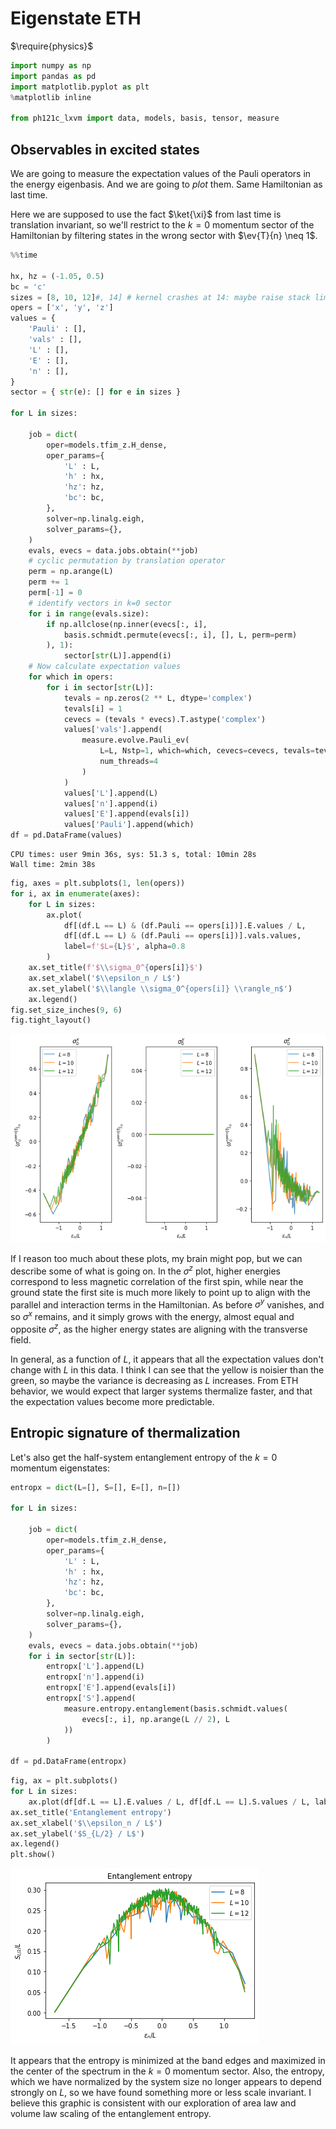 # Eigenstate ETH

$\require{physics}$



```python
import numpy as np
import pandas as pd
import matplotlib.pyplot as plt
%matplotlib inline

from ph121c_lxvm import data, models, basis, tensor, measure
```

## Observables in excited states

We are going to measure the expectation values of the Pauli operators in the
energy eigenbasis. And we are going to _plot_ them. Same Hamiltonian as last time.

Here we are supposed to use the fact $\ket{\xi}$ from last time is translation
invariant, so we'll restrict to the $k=0$ momentum sector of the Hamiltonian
by filtering states in the wrong sector with $\ev{T}{n} \neq 1$.


```python
%%time

hx, hz = (-1.05, 0.5)
bc = 'c'
sizes = [8, 10, 12]#, 14] # kernel crashes at 14: maybe raise stack limit?
opers = ['x', 'y', 'z']
values = {
    'Pauli' : [],
    'vals' : [],
    'L' : [],
    'E' : [],
    'n' : [],
}
sector = { str(e): [] for e in sizes }

for L in sizes:

    job = dict(
        oper=models.tfim_z.H_dense,
        oper_params={
            'L' : L,
            'h' : hx,
            'hz': hz,
            'bc': bc,
        },
        solver=np.linalg.eigh,
        solver_params={},
    )
    evals, evecs = data.jobs.obtain(**job)
    # cyclic permutation by translation operator
    perm = np.arange(L)
    perm += 1
    perm[-1] = 0
    # identify vectors in k=0 sector
    for i in range(evals.size):
        if np.allclose(np.inner(evecs[:, i], 
            basis.schmidt.permute(evecs[:, i], [], L, perm=perm)
        ), 1):
            sector[str(L)].append(i)
    # Now calculate expectation values
    for which in opers:
        for i in sector[str(L)]:
            tevals = np.zeros(2 ** L, dtype='complex')
            tevals[i] = 1
            cevecs = (tevals * evecs).T.astype('complex')
            values['vals'].append(
                measure.evolve.Pauli_ev(
                    L=L, Nstp=1, which=which, cevecs=cevecs, tevals=tevals,
                    num_threads=4
                )
            )
            values['L'].append(L)
            values['n'].append(i)
            values['E'].append(evals[i])
            values['Pauli'].append(which)
df = pd.DataFrame(values)
```

    CPU times: user 9min 36s, sys: 51.3 s, total: 10min 28s
    Wall time: 2min 38s



```python
fig, axes = plt.subplots(1, len(opers))
for i, ax in enumerate(axes):
    for L in sizes:
        ax.plot(
            df[(df.L == L) & (df.Pauli == opers[i])].E.values / L,
            df[(df.L == L) & (df.Pauli == opers[i])].vals.values,
            label=f'$L={L}$', alpha=0.8
        )
    ax.set_title(f'$\\sigma_0^{opers[i]}$')
    ax.set_xlabel('$\\epsilon_n / L$')
    ax.set_ylabel('$\\langle \\sigma_0^{opers[i]} \\rangle_n$')
    ax.legend()
fig.set_size_inches(9, 6)
fig.tight_layout()
```


    
![png](output_4_0.png)
    


If I reason too much about these plots, my brain might pop, but we can describe
some of what is going on. In the $\sigma^z$ plot, higher energies correspond
to less magnetic correlation of the first spin, while near the ground state
the first site is much more likely to point up to align with the parallel
and interaction terms in the Hamiltonian. As before $\sigma^y$ vanishes, and
so $\sigma^x$ remains, and it simply grows with the energy, almost equal and
opposite $\sigma^z$, as the higher energy states are aligning with the transverse
field.

In general, as a function of $L$, it appears that all the expectation values
don't change with $L$ in this data. I think I can see that the yellow
is noisier than the green, so maybe the variance is decreasing as $L$ increases.
From ETH behavior, we would expect that larger systems thermalize faster, and
that the expectation values become more predictable.

## Entropic signature of thermalization

Let's also get the half-system entanglement entropy of the $k=0$ momentum
eigenstates:


```python
entropx = dict(L=[], S=[], E=[], n=[])

for L in sizes:

    job = dict(
        oper=models.tfim_z.H_dense,
        oper_params={
            'L' : L,
            'h' : hx,
            'hz': hz,
            'bc': bc,
        },
        solver=np.linalg.eigh,
        solver_params={},
    )
    evals, evecs = data.jobs.obtain(**job)
    for i in sector[str(L)]:
        entropx['L'].append(L)
        entropx['n'].append(i)
        entropx['E'].append(evals[i])
        entropx['S'].append(
            measure.entropy.entanglement(basis.schmidt.values(
                evecs[:, i], np.arange(L // 2), L
            ))
        )
        
df = pd.DataFrame(entropx)
```


```python
fig, ax = plt.subplots()
for L in sizes:
    ax.plot(df[df.L == L].E.values / L, df[df.L == L].S.values / L, label=f'$L={L}$')
ax.set_title('Entanglement entropy')
ax.set_xlabel('$\\epsilon_n / L$')
ax.set_ylabel('$S_{L/2} / L$')
ax.legend()
plt.show()
```


    
![png](output_8_0.png)
    


It appears that the entropy is minimized at the band edges and maximized in the
center of the spectrum in the $k=0$ momentum sector.
Also, the entropy, which we have normalized by the system size no longer appears
to depend strongly on $L$, so we have found something more or less scale invariant.
I believe this graphic is consistent with our exploration of area law and volume
law scaling of the entanglement entropy.


```python

```

